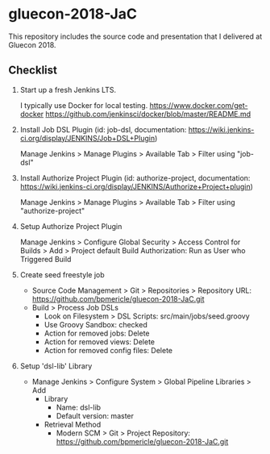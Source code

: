# gluecon-2018-JaC
This repository includes the source code and presentation that I delivered at Gluecon 2018.

## Checklist
1. Start up a fresh Jenkins LTS.

    I typically use Docker for local testing.
    https://www.docker.com/get-docker
    https://github.com/jenkinsci/docker/blob/master/README.md

2. Install Job DSL Plugin (id: job-dsl, documentation: https://wiki.jenkins-ci.org/display/JENKINS/Job+DSL+Plugin)

    Manage Jenkins > Manage Plugins > Available Tab > Filter using "job-dsl"

3. Install Authorize Project Plugin (id: authorize-project, documentation: https://wiki.jenkins-ci.org/display/JENKINS/Authorize+Project+plugin)

    Manage Jenkins > Manage Plugins > Available Tab > Filter using "authorize-project"

4. Setup Authorize Project Plugin

    Manage Jenkins > Configure Global Security > Access Control for Builds > Add > Project default Build Authorization: Run as User who Triggered Build

5. Create seed freestyle job

    - Source Code Management > Git > Repositories > Repository URL: https://github.com/bpmericle/gluecon-2018-JaC.git
    - Build > Process Job DSLs
        - Look on Filesystem > DSL Scripts: src/main/jobs/seed.groovy
        - Use Groovy Sandbox: checked
        - Action for removed jobs: Delete
        - Action for removed views: Delete
        - Action for removed config files: Delete

6. Setup 'dsl-lib' Library

    - Manage Jenkins > Configure System > Global Pipeline Libraries > Add
        - Library
            - Name: dsl-lib
            - Default version: master
        - Retrieval Method
            - Modern SCM > Git > Project Repository: https://github.com/bpmericle/gluecon-2018-JaC.git
